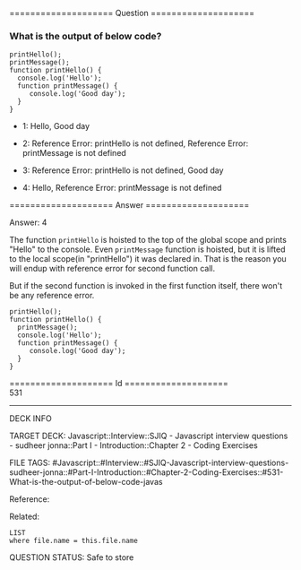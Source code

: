 ==================== Question ====================  

### What is the output of below code?

<!-- codeblock-start -->
<pre><code class="hljs language-javascript"><span class="hljs-title function_">printHello</span>();
<span class="hljs-title function_">printMessage</span>();
<span class="hljs-keyword">function</span> <span class="hljs-title function_">printHello</span>(<span class="hljs-params"></span>) {
  <span class="hljs-variable language_">console</span>.<span class="hljs-title function_">log</span>(<span class="hljs-string">'Hello'</span>);
  <span class="hljs-keyword">function</span> <span class="hljs-title function_">printMessage</span>(<span class="hljs-params"></span>) {
     <span class="hljs-variable language_">console</span>.<span class="hljs-title function_">log</span>(<span class="hljs-string">'Good day'</span>);
  }
}
</code></pre>
<!-- codeblock-end -->

- 1: Hello, Good day

- 2: Reference Error: printHello is not defined, Reference Error: printMessage is not defined

- 3: Reference Error: printHello is not defined, Good day

- 4: Hello, Reference Error: printMessage is not defined  

==================== Answer ====================  

Answer: 4

The function `printHello` is hoisted to the top of the global scope and prints "Hello" to the console. Even `printMessage` function is hoisted, but it is lifted to the local scope(in "printHello") it was declared in. That is the reason you will endup with reference error for second function call.

But if the second function is invoked in the first function itself, there won't be any reference error.

<!-- codeblock-start -->
<pre><code class="hljs language-javascript"><span class="hljs-title function_">printHello</span>();
<span class="hljs-keyword">function</span> <span class="hljs-title function_">printHello</span>(<span class="hljs-params"></span>) {
  <span class="hljs-title function_">printMessage</span>();
  <span class="hljs-variable language_">console</span>.<span class="hljs-title function_">log</span>(<span class="hljs-string">'Hello'</span>);
  <span class="hljs-keyword">function</span> <span class="hljs-title function_">printMessage</span>(<span class="hljs-params"></span>) {
     <span class="hljs-variable language_">console</span>.<span class="hljs-title function_">log</span>(<span class="hljs-string">'Good day'</span>);
  }
}
</code></pre>
<!-- codeblock-end -->

==================== Id ====================  
531

---

DECK INFO

TARGET DECK: Javascript::Interview::SJIQ - Javascript interview questions - sudheer jonna::Part I - Introduction::Chapter 2 - Coding Exercises

FILE TAGS: #Javascript::#Interview::#SJIQ-Javascript-interview-questions-sudheer-jonna::#Part-I-Introduction::#Chapter-2-Coding-Exercises::#531-What-is-the-output-of-below-code-javas

Reference:

Related:

```dataview
LIST
where file.name = this.file.name
```

QUESTION STATUS: Safe to store
